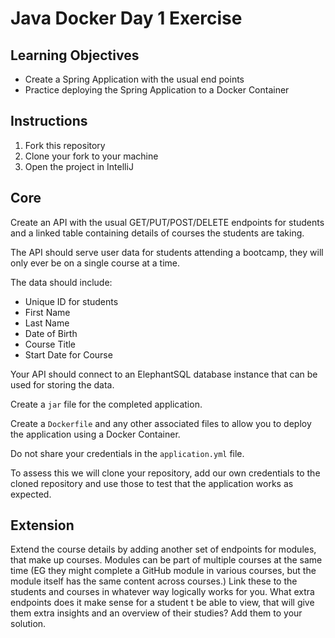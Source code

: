 # Java Docker Day 1 Exercise

## Learning Objectives

- Create a Spring Application with the usual end points
- Practice deploying the Spring Application to a Docker Container

## Instructions

1. Fork this repository
2. Clone your fork to your machine
3. Open the project in IntelliJ

## Core

Create an API with the usual GET/PUT/POST/DELETE endpoints for students and a linked table containing details of courses the students are taking.

The API should serve user data for students attending a bootcamp, they will only ever be on a single course at a time.

The data should include:

* Unique ID for students
* First Name
* Last Name
* Date of Birth
* Course Title
* Start Date for Course

Your API should connect to an ElephantSQL database instance that can be used for storing the data.

Create a `jar` file for the completed application.

Create a `Dockerfile` and any other associated files to allow you to deploy the application using a Docker Container.

Do not share your credentials in the `application.yml` file. 

To assess this we will clone your repository, add our own credentials to the cloned repository and use those to test that the application works as expected.

## Extension

Extend the course details by adding another set of endpoints for modules, that make up courses. Modules can be part of multiple courses at the same time (EG they might complete a GitHub module in various courses, but the module itself has the same content across courses.) Link these to the students and courses in whatever way logically works for you. What extra endpoints does it make sense for a student t be able to view, that will give them extra insights and an overview of their studies? Add them to your solution.

